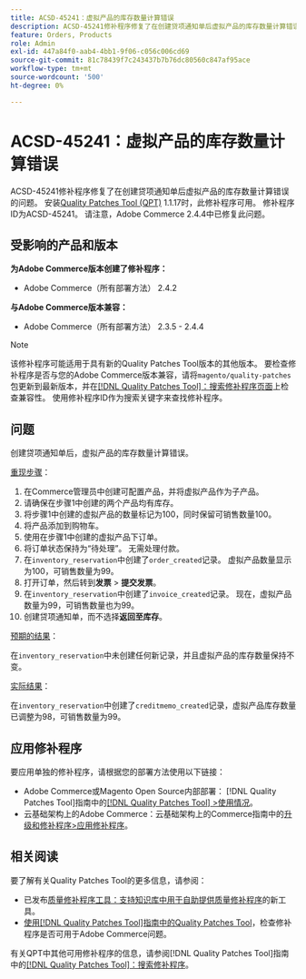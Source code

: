 ```yaml
---
title: ACSD-45241：虚拟产品的库存数量计算错误
description: ACSD-45241修补程序修复了在创建贷项通知单后虚拟产品的库存数量计算错误的问题。 安装[Quality Patches Tool (QPT)](https://experienceleague.adobe.com/en/docs/commerce-knowledge-base/kb/announcements/commerce-announcements/magento-quality-patches-released-new-tool-to-self-serve-quality-patches) 1.1.17后，即可使用此修补程序。 修补程序ID为ACSD-45241。 请注意，Adobe Commerce 2.4.4中已修复此问题。
feature: Orders, Products
role: Admin
exl-id: 447a84f0-aab4-4bb1-9f06-c056c006cd69
source-git-commit: 81c78439f7c243437b7b76dc80560c847af95ace
workflow-type: tm+mt
source-wordcount: '500'
ht-degree: 0%

---
```


# ACSD-45241：虚拟产品的库存数量计算错误

ACSD-45241修补程序修复了在创建贷项通知单后虚拟产品的库存数量计算错误的问题。 安装[Quality Patches Tool (QPT)](https://experienceleague.adobe.com/en/docs/commerce-knowledge-base/kb/announcements/commerce-announcements/magento-quality-patches-released-new-tool-to-self-serve-quality-patches) 1.1.17时，此修补程序可用。 修补程序ID为ACSD-45241。 请注意，Adobe Commerce 2.4.4中已修复此问题。

## 受影响的产品和版本

**为Adobe Commerce版本创建了修补程序：**

* Adobe Commerce（所有部署方法） 2.4.2

**与Adobe Commerce版本兼容：**

* Adobe Commerce（所有部署方法） 2.3.5 - 2.4.4

>[!NOTE]
>
>该修补程序可能适用于具有新的Quality Patches Tool版本的其他版本。 要检查修补程序是否与您的Adobe Commerce版本兼容，请将`magento/quality-patches`包更新到最新版本，并在[[!DNL Quality Patches Tool]：搜索修补程序页面](https://experienceleague.adobe.com/en/docs/commerce-knowledge-base/kb/announcements/commerce-announcements/magento-quality-patches-released-new-tool-to-self-serve-quality-patches)上检查兼容性。 使用修补程序ID作为搜索关键字来查找修补程序。

## 问题

创建贷项通知单后，虚拟产品的库存数量计算错误。

<u>重现步骤</u>：

1. 在Commerce管理员中创建可配置产品，并将虚拟产品作为子产品。
1. 请确保在步骤1中创建的两个产品均有库存。
1. 将步骤1中创建的虚拟产品的数量标记为100，同时保留可销售数量100。
1. 将产品添加到购物车。
1. 使用在步骤1中创建的虚拟产品下订单。
1. 将订单状态保持为“待处理”。 无需处理付款。
1. 在`inventory_reservation`中创建了`order_created`记录。 虚拟产品数量显示为100，可销售数量为99。
1. 打开订单，然后转到&#x200B;**发票** > **提交发票**。
1. 在`inventory_reservation`中创建了`invoice_created`记录。 现在，虚拟产品数量为99，可销售数量也为99。
1. 创建贷项通知单，而不选择&#x200B;**返回至库存**。

<u>预期的结果</u>：

在`inventory_reservation`中未创建任何新记录，并且虚拟产品的库存数量保持不变。

<u>实际结果</u>：

在`inventory_reservation`中创建了`creditmemo_created`记录，虚拟产品库存数量已调整为98，可销售数量为99。

## 应用修补程序

要应用单独的修补程序，请根据您的部署方法使用以下链接：

* Adobe Commerce或Magento Open Source内部部署： [!DNL Quality Patches Tool]指南中的[[!DNL Quality Patches Tool] >使用情况](/help/tools/quality-patches-tool/usage.md)。
* 云基础架构上的Adobe Commerce：云基础架构上的Commerce指南中的[升级和修补程序>应用修补程序](https://experienceleague.adobe.com/docs/commerce-cloud-service/user-guide/develop/upgrade/apply-patches.html)。

## 相关阅读

要了解有关Quality Patches Tool的更多信息，请参阅：

* 已发布[质量修补程序工具：支持知识库中用于自助提供质量修补程序](https://experienceleague.adobe.com/en/docs/commerce-knowledge-base/kb/announcements/commerce-announcements/magento-quality-patches-released-new-tool-to-self-serve-quality-patches)的新工具。
* [使用[!DNL Quality Patches Tool]指南中的Quality Patches Tool](/help/tools/quality-patches-tool/patches-available-in-qpt/check-patch-for-magento-issue-with-magento-quality-patches.md)，检查修补程序是否可用于Adobe Commerce问题。

有关QPT中其他可用修补程序的信息，请参阅[!DNL Quality Patches Tool]指南中的[[!DNL Quality Patches Tool]：搜索修补程序](https://experienceleague.adobe.com/tools/commerce-quality-patches/index.html)。
